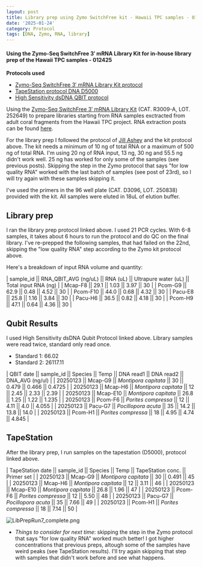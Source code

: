 ```yaml
---
layout: post
title: Library prep using Zymo SwitchFree kit - Hawaii TPC samples - 012425
date: '2025-01-24'
category: Protocol
tags: [DNA, Zymo, RNA, library]
---
```


#### Using the Zymo-Seq SwitchFree 3′ mRNA Library Kit for in-house library prep of the Hawaii TPC samples - 012425

**Protocols used**
- [Zymo-Seq SwitchFree 3′ mRNA Library Kit protocol](https://github.com/FScucchia-LabNotebooks/FScucchia_Putnam_Lab_Notebook/blob/master/protocols/_r3008_r3009__zymo_seq_switchfree_3_mrna_library_kit.pdf)
- [TapeStation protocol DNA D5000](https://github.com/meschedl/MESPutnam_Open_Lab_Notebook/blob/master/_posts/2019-07-30-DNA-Tapestation.md)
- [High Sensitivity dsDNA QBIT protocol](https://github.com/FScucchia-LabNotebooks/FScucchia_Putnam_Lab_Notebook/blob/master/protocols/MAN0017455_Qubit_1X_dsDNA_HS_Assay_Kit_UG.pdf)

Using the [Zymo-Seq SwitchFree 3′ mRNA Library Kit](https://www.zymoresearch.com/products/zymo-seq-switchfree-3-mrna-library-kit) (CAT.  R3009-A, LOT. 252649) to prepare libraries starting from RNA samples exctracted from adult coral fragments from the Hawaii TPC project. RNA extraction posts can be found [here](https://fscucchia-labnotebooks.github.io/FScucchia_Putnam_Lab_Notebook/DNA-RNA-Hawaii-TPCA-Summary/).

For the library prep I followed the protocol of [Jill Ashey](https://github.com/JillAshey/JillAshey_Putnam_Lab_Notebook/blob/master/_posts/2024-03-29-Zymo-SwitchFree.md) and the kit protocol above.
The kit needs a minimum of 10 ng of total RNA or a maximum of 500 ng of total RNA.
I'm using 20 ng of RNA input, 13 ng, 30 ng and 55.5 ng didn't work well. 25 ng has worked for only some of the samples (see previous posts).
Skipping the step in the Zymo protocol that says "for low quality RNA" worked with the last batch of samples (see post of 23rd), so I will try again with these samples skipping it.

I've used the primers in the 96 well plate (CAT. D3096, LOT. 250838) provided with the kit. 
All samples were eluted in 18uL of elution buffer.

## Library prep
I ran the library prep protocol linked above. I used 21 PCR cycles. With 6-8 samples, it takes about 6 hours to run the protocol and do QC on the final library.
I've re-prepped the following samples, that had failed on the 22nd, skipping the "low quality RNA" step according to the Zymo kit protocol above.

Here's a breakdown of input RNA volume and quantity:

| sample_id || RNA_QBIT_AVG (ng/uL) || RNA (uL) || Ultrapure water (uL) || Total input RNA (ng) |
| Mcap-F8     ||   29.1     ||   1.03    ||     3.97       ||        30         |
| Pcom-G9     ||   62.9     ||   0.48  ||      4.52           ||        30         |
| Pcom-F10    ||   44.0     ||   0.68  ||      4.32           ||        30         |
| Pacu-E8     ||  25.8      ||  1.16  ||      3.84           ||        30         |
| Pacu-H6     ||  36.5     ||   0.82  ||    4.18            ||        30         |
| Pcom-H9     ||  47.1     ||   0.64    ||    4.36             ||      30         |

## Qubit Results
I used High Sensitivity dsDNA Qubit Protocol linked above. Library samples were read twice, standard only read once.
- Standard 1: 66.02  
- Standard 2: 26117.11 

| QBIT date  || sample_id  ||     Species       || Temp   ||  DNA read1 || DNA read2  || DNA_AVG (ng/ul) |
|  20250123 || Mcap-G9 || *Montipora capitata*  || 30   || 0.479   || 0.466     || 0.4725            |
|  20250123 || Mcap-H6   || *Montipora capitata* || 12    || 2.45  ||  2.33    || 2.39            |
|  20250123 || Mcap-E10 || *Montipora capitata*  || 26.8 ||   1.25       ||  1.22   || 1.235            |
|  20250123 || Pcom-F6  || *Porites compressa* || 12   ||  4.11     ||    4.0      || 4.055            |
|  20250123  || Pacu-G7 || *Pocillopora acuta*  ||  35 ||   14.2    ||   13.8      || 14.0            |
|  20250123  || Pcom-H1  || *Porites compressa* ||  18  ||  4.95   ||   4.74      || 4.845            |

## TapeStation
After the library prep, I run samples on the tapestation (D5000), protocol linked above.

| TapeStation date  || sample_id  ||     Species       || Temp   || TapeStation conc. ||   Primer set  |
|  20250123 || Mcap-G9   || *Montipora capitata*  || 30   || 0.491    ||   45    |
|  20250123 || Mcap-H6    || *Montipora capitata* || 12   || 3.11     ||    46    |
|  20250123 || Mcap-E10  || *Montipora capitata*  || 26.8 || 1.96     ||    47   |
|  20250123 || Pcom-F6   || *Porites compressa* ||  12   ||  5.50    ||     48    |
|  20250123  || Pacu-G7   || *Pocillopora acuta*  ||  35  ||  7.66   ||  49      |
|  20250123  || Pcom-H1    || *Porites compressa* ||  18   || 7.14    ||  50   |

![LibPrepRun7_complete.png](https://github.com/FScucchia-LabNotebooks/FScucchia_Putnam_Lab_Notebook/blob/master/images/LibPrepRun7_complete.png?raw=true)

 - _Things to consider for next time_: skipping the step in the Zymo protocol that says "for low quality RNA" worked much better! I got higher concentrations that previous preps, altough some of the samples have weird peaks (see TapeStation results). I'll try again skipping that step with samples that didn't work before and see what happens.